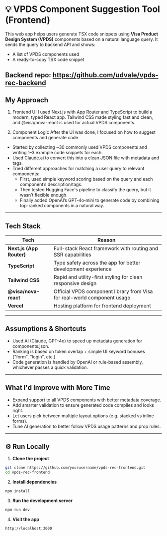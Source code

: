 # 💡 VPDS Component Suggestion Tool (Frontend)

This web app helps users generate TSX code snippets using **Visa Product Design System (VPDS)** components based on a natural language query. It sends the query to backend API and shows:
- A list of VPDS components used
- A ready-to-copy TSX code snippet

Backend repo: https://github.com/udvale/vpds-rec-backend
---

## My Approach
1. Frontend UI
I used Next.js with App Router and TypeScript to build a modern, typed React app. Tailwind CSS made styling fast and clean, and @visa/nova-react is used for actual VPDS components.

2. Component Logic
After the UI was done, I focused on how to suggest components and generate code. 
- Started by collecting ~30 commonly used VPDS components and writing 1–3 example code snippets for each.
- Used Claude.ai to convert this into a clean JSON file with metadata and tags.
- Tried different approaches for matching a user query to relevant components:
     - First, used simple keyword scoring based on the query and each component’s description/tags.
     - Then tested Hugging Face's pipeline to classify the query, but it wasn’t flexible enough.
     - Finally added OpenAI’s GPT‑4o‑mini to generate code by combining top-ranked components in a natural way.

---

## Tech Stack

| Tech                | Reason                                                                 |
|---------------------|------------------------------------------------------------------------|
| **Next.js (App Router)** | Full-stack React framework with routing and SSR capabilities        |
| **TypeScript**       | Type safety across the app for better development experience          |
| **Tailwind CSS**     | Rapid and utility-first styling for clean responsive design            |
| **@visa/nova-react** | Official VPDS component library from Visa for real-world component usage |
| **Vercel**           | Hosting platform for frontend deployment                              |


---

## Assumptions & Shortcuts
- Used AI (Claude, GPT-4o) to speed up metadata generation for components.json.
- Ranking is based on token overlap + simple UI keyword bonuses ("form", "login", etc.).
- Code generation is handled by OpenAI or rule-based assembly, whichever passes a quick validation.

---

## What I'd Improve with More Time
- Expand support to all VPDS components with better metadata coverage.
- Add smarter validation to ensure generated code compiles and looks right.
- Let users pick between multiple layout options (e.g. stacked vs inline forms).
- Tune AI generation to better follow VPDS usage patterns and prop rules.

---

## ⚙️ Run Locally
1. **Clone the project**
```bash
git clone https://github.com/yourusername/vpds-rec-frontend.git
cd vpds-rec-frontend
```
2. **Install dependencies**
```bash
npm install
```
3. **Run the development server**
```bash
npm run dev
```
4. **Visit the app**
```bash
http://localhost:3000
```

